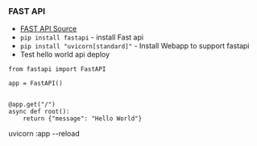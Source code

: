 ### FAST API 

- [FAST API Source](https://fastapi.tiangolo.com/tutorial/)
- `pip install fastapi` - install Fast api
- `pip install "uvicorn[standard]"` - Install Webapp to support fastapi
- Test hello world api deploy
```
from fastapi import FastAPI

app = FastAPI()


@app.get("/")
async def root():
    return {"message": "Hello World"}
```
uvicorn <Filename>:app --reload
